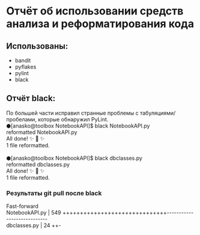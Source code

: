 # Отчёт об использовании средств анализа и реформатирования кода

## Использованы:
* bandit
* pyflakes
* pylint
* black

## Отчёт black:
По большей части исправил странные проблемы с табуляциями/пробелами, которые обнаружил PyLint.
<br>
⬢[anasko@toolbox NotebookAPI]$ black NotebookAPI.py
<br>
reformatted NotebookAPI.py
<br>
All done! ✨ 🍰 ✨
<br>
1 file reformatted.
<br><br>
⬢[anasko@toolbox NotebookAPI]$ black dbclasses.py
<br>
reformatted dbclasses.py
<br>
All done! ✨ 🍰 ✨
<br>
1 file reformatted.
### Результаты git pull после black
Fast-forward
<br>
 NotebookAPI.py                                      | 549 ++++++++++++++++++++++++++++++----------------------------
<br>
 dbclasses.py                                        |  24 ++-
